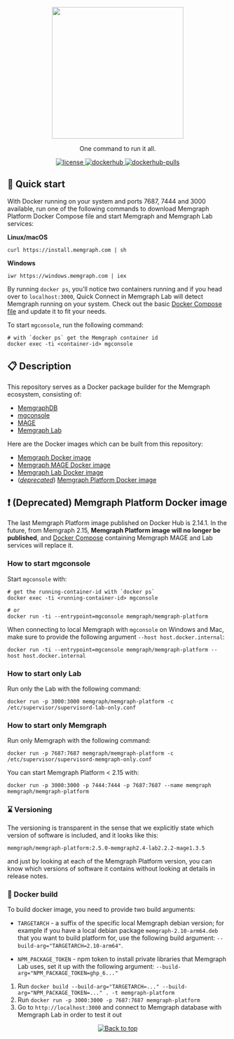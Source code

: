 <p align="center">
  <img src="https://uploads-ssl.webflow.com/5e7ceb09657a69bdab054b3a/5e7ceb09657a6937ab054bba_Black_Original%20_Logo.png" width="300"/>
</p>
<p align="center">One command to run it all.</p>

<p align="center">
  <a href="https://github.com/memgraph/memgraph-platform/blob/main/LICENSE">
    <img src="https://img.shields.io/github/license/memgraph/memgraph-platform?style=plastic" alt="license" title="license"/>
  <a href="https://hub.docker.com/r/memgraph/memgraph-platform">
    <img src="https://img.shields.io/docker/v/memgraph/memgraph-platform" alt="dockerhub" title="dockerhub"/>
  </a>
    <a href="https://hub.docker.com/r/memgraph/memgraph-platform">
    <img src="https://img.shields.io/docker/pulls/memgraph/memgraph-platform" alt="dockerhub-pulls" title="dockerhub-pulls"/>
  </a>
</p>

## :runner: Quick start

With Docker running on your system and ports 7687, 7444 and 3000 available, run one of the following commands to download Memgraph Platform Docker Compose file and start Memgraph and Memgraph Lab services:

**Linux/macOS**

```
curl https://install.memgraph.com | sh
```

**Windows**

```
iwr https://windows.memgraph.com | iex
```

By running `docker ps`, you'll notice two containers running and if you head over to `localhost:3000`, Quick Connect in Memgraph Lab will detect Memgraph running on your system. Check out the basic [Docker Compose file](./docker-compose.yml) and update it to fit your needs.

To start `mgconsole`, run the following command:

```
# with `docker ps` get the Memgraph container id 
docker exec -ti <container-id> mgconsole
```

## :clipboard: Description

This repository serves as a Docker package builder for the Memgraph ecosystem, consisting of:
- [MemgraphDB](https://github.com/memgraph/memgraph)
- [mgconsole](https://github.com/memgraph/mgconsole)
- [MAGE](https://github.com/memgraph/mage)
- [Memgraph Lab](https://memgraph.com/docs/data-visualization)

Here are the Docker images which can be built from this repository:
- [Memgraph Docker image](https://hub.docker.com/r/memgraph/memgraph)
- [Memgraph MAGE Docker image](https://hub.docker.com/r/memgraph/memgraph-mage)
- [Memgraph Lab Docker image](https://hub.docker.com/r/memgraph/lab)
- ([*deprecated*](#exclamation-deprecated-memgraph-platform-docker-image)) [Memgraph Platform Docker image](https://hub.docker.com/r/memgraph/memgraph-platform) 


## :exclamation: (Deprecated) Memgraph Platform Docker image

The last Memgraph Platform image published on Docker Hub is 2.14.1. In the future, from Memgraph 2.15, **Memgraph Platform image will no longer be published**, and [Docker Compose](./docker-compose.yml) containing Memgraph MAGE and Lab services will replace it.

### How to start mgconsole

Start `mgconsole` with:

```
# get the running-container-id with `docker ps`
docker exec -ti <running-container-id> mgconsole

# or
docker run -ti --entrypoint=mgconsole memgraph/memgraph-platform
```

When connecting to local Memgraph with `mgconsole` on Windows and Mac, make
sure to provide the following argument `--host host.docker.internal`:

```
docker run -ti --entrypoint=mgconsole memgraph/memgraph-platform --host host.docker.internal
```

### How to start only Lab

Run only the Lab with the following command:

```
docker run -p 3000:3000 memgraph/memgraph-platform -c /etc/supervisor/supervisord-lab-only.conf
```

### How to start only Memgraph

Run only Memgraph with the following command:

```
docker run -p 7687:7687 memgraph/memgraph-platform -c /etc/supervisor/supervisord-memgraph-only.conf
```

You can start Memgraph Platform < 2.15 with:

```
docker run -p 3000:3000 -p 7444:7444 -p 7687:7687 --name memgraph memgraph/memgraph-platform
```

### :hourglass: Versioning

The versioning is transparent in the sense that we explicitly state which
version of software is included, and it looks like this:

`memgraph/memgraph-platform:2.5.0-memgraph2.4-lab2.2.2-mage1.3.5`

and just by looking at each of the Memgraph Platform version, you can know which
versions of software it contains without looking at details in release notes.

### :whale: Docker build

To build docker image, you need to provide two build arguments:

* `TARGETARCH` - a suffix of the specific local Memgraph debian version; for example if
  you have a local debian package `memgraph-2.10-arm64.deb` that you want to build platform for, use
  the following build argument: `--build-arg="TARGETARCH=2.10-arm64"`.

* `NPM_PACKAGE_TOKEN` - npm token to install private libraries that Memgraph Lab uses, set
  it up with the following argument: `--build-arg="NPM_PACKAGE_TOKEN=ghp_6..."`

1. Run `docker build --build-arg="TARGETARCH=..." --build-arg="NPM_PACKAGE_TOKEN=..." . -t memgraph-platform`
2. Run `docker run -p 3000:3000 -p 7687:7687 memgraph-platform`
3. Go to `http://localhost:3000` and connect to Memgraph database with Memgraph
  Lab in order to test it out

<p align="center">
  <a href="#">
    <img src="https://img.shields.io/badge/⬆️back_to_top_⬆️-white" alt="Back to top" title="Back to top"/>
  </a>
</p>
